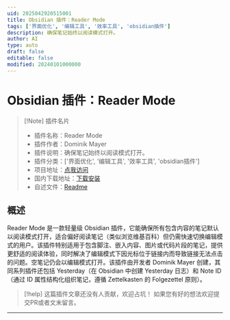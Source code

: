 ```yaml
---
uid: 2025042920515001
title: Obsidian 插件：Reader Mode
tags: ['界面优化', '编辑工具', '效率工具', 'obsidian插件']
description: 确保笔记始终以阅读模式打开。
author: AI
type: auto
draft: false
editable: false
modified: 20240101000000
---
```


# Obsidian 插件：Reader Mode

> [!Note] 插件名片
> - 插件名称：Reader Mode
> - 插件作者：Dominik Mayer
> - 插件说明：确保笔记始终以阅读模式打开。
> - 插件分类：['界面优化', '编辑工具', '效率工具', 'obsidian插件']
> - 项目地址：[点我访问](https://github.com/dominikmayer/obsidian-reader-mode)
> - 国内下载地址：[下载安装](https://pkmer.cn/products/plugin/pluginMarket/?reader-mode)
> - 自述文件：[Readme](https://ghproxy.net/https://raw.githubusercontent.com/dominikmayer/obsidian-reader-mode/master/README.md)



## 概述

Reader Mode 是一款轻量级 Obsidian 插件，它能确保所有包含内容的笔记默认以阅读模式打开，适合偏好阅读笔记（类似浏览维基百科）但仍需快速切换编辑模式的用户。该插件特别适用于包含脚注、嵌入内容、图片或代码片段的笔记，提供更舒适的阅读体验，同时解决了编辑模式下因光标位于链接内而导致链接无法点击的问题。空笔记仍会以编辑模式打开。该插件由开发者 Dominik Mayer 创建，其同系列插件还包括 Yesterday（在 Obsidian 中创建 Yesterday 日志）和 Note ID（通过 ID 属性结构化组织笔记，遵循 Zettelkasten 的 Folgezettel 原则）。


> [!help] 
> 这篇插件文章还没有人贡献，欢迎占坑！
> 如果您有好的想法欢迎提交PR或者文末留言。
> 

---



